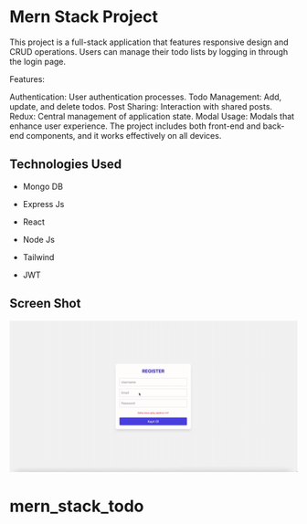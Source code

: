 <h1> Mern Stack Project</h1>

This project is a full-stack application that features responsive design and CRUD operations. Users can manage their todo lists by logging in through the login page.

Features:

Authentication: User authentication processes.
Todo Management: Add, update, and delete todos.
Post Sharing: Interaction with shared posts.
Redux: Central management of application state.
Modal Usage: Modals that enhance user experience.
The project includes both front-end and back-end components, and it works effectively on all devices.

<h2> Technologies Used</h2>

- Mongo DB

- Express Js

- React

- Node Js

- Tailwind

- JWT

<h2> Screen Shot</h2>

![](ekran.gif)


# mern_stack_todo
